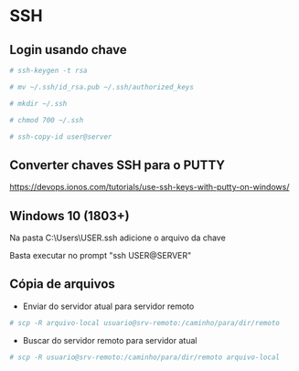 # SSH

## Login usando chave

```bash
# ssh-keygen -t rsa

# mv ~/.ssh/id_rsa.pub ~/.ssh/authorized_keys

# mkdir ~/.ssh

# chmod 700 ~/.ssh 

# ssh-copy-id user@server
```

## Converter chaves SSH para o PUTTY

<https://devops.ionos.com/tutorials/use-ssh-keys-with-putty-on-windows/>

## Windows 10 (1803+)

Na pasta C:\Users\USER\.ssh adicione o arquivo da chave

Basta executar no prompt "ssh USER@SERVER"

## Cópia de arquivos

- Enviar do servidor atual para servidor remoto

```bash
# scp -R arquivo-local usuario@srv-remoto:/caminho/para/dir/remoto
```

- Buscar do servidor remoto para servidor atual

```bash
# scp -R usuario@srv-remoto:/caminho/para/dir/remoto arquivo-local
```
